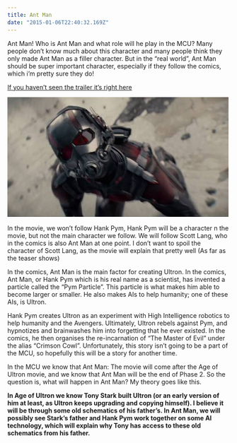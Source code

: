 ```yaml
---
title: Ant Man
date: "2015-01-06T22:40:32.169Z"
---
```


Ant Man!
Who is Ant Man and what role will he play in the MCU? Many people don’t know much about this character and many people think they only made Ant Man as a filler character. But in the “real world”, Ant Man should be super important character, especially if they follow the comics, which i’m pretty sure they do!

[If you haven’t seen the trailer it’s right here](https://www.youtube.com/watch?v=xInh3VhAWs8)

![Ant-Man Action shot](./ant-man.jpg)

In the movie, we won’t follow Hank Pym, Hank Pym will be a character n the movie, but not the main character we follow. We will follow Scott Lang, who in the comics is also Ant Man at one point. I don’t want to spoil the character of Scott Lang, as the movie will explain that pretty well (As far as the teaser shows)

In the comics, Ant Man is the main factor for creating Ultron. In the comics, Ant Man, or Hank Pym which is his real name as a scientist, has invented a particle called the “Pym Particle”. This particle is what makes him able to become larger or smaller. He also makes AIs to help humanity; one of these AIs, is Ultron.

Hank Pym creates Ultron as an experiment with High Intelligence robotics to help humanity and the Avengers. Ultimately, Ultron rebels against Pym, and hypnotizes and brainwashes him into forgetting that he ever existed. In the comics, he then organises the re-incarnation of “The Master of Evil” under the alias “Crimson Cowl”. Unfortunately, this story isn’t going to be a part of the MCU, so hopefully this will be a story for another time.

In the MCU we know that Ant Man: The movie will come after the Age of Ultron movie, and we know that Ant Man will be the end of Phase 2. So the question is, what will happen in Ant Man? My theory goes like this.

**In Age of Ultron we know Tony Stark built Ultron (or an early version of him at least, as Ultron keeps upgrading and copying himself). I believe it will be through some old schematics of his father’s. In Ant Man, we will possibly see Stark’s father and Hank Pym work together on some AI technology, which will explain why Tony has access to these old schematics from his father.**

